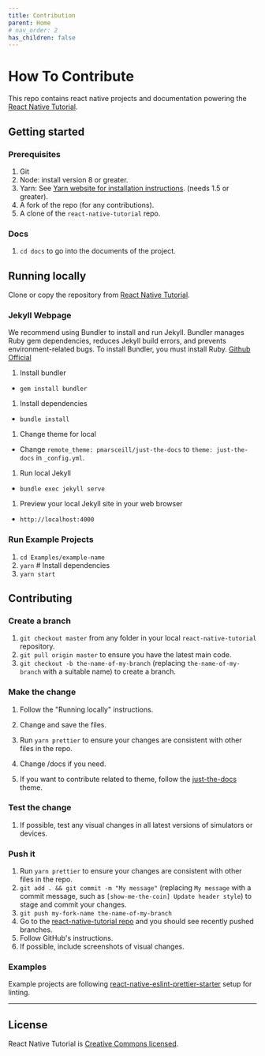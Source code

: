 ```yaml
---
title: Contribution
parent: Home
# nav_order: 2
has_children: false
---
```


# How To Contribute

This repo contains react native projects and documentation powering the [React Native Tutorial](https://github.com/jeffgukang/react-native-tutorial/).

## Getting started

### Prerequisites

1.  Git
1.  Node: install version 8 or greater.
1.  Yarn: See [Yarn website for installation instructions](https://yarnpkg.com/lang/en/docs/install/). (needs 1.5 or greater).
1.  A fork of the repo (for any contributions).
1.  A clone of the `react-native-tutorial` repo.

### Docs

1.  `cd docs` to go into the documents of the project.

## Running locally

Clone or copy the repository from [React Native Tutorial](https://github.com/jeffgukang/react-native-tutorial/).

### Jekyll Webpage

We recommend using Bundler to install and run Jekyll. Bundler manages Ruby gem dependencies, reduces Jekyll build errors, and prevents environment-related bugs. To install Bundler, you must install Ruby.
[Github Official](https://help.github.com/en/articles/setting-up-your-github-pages-site-locally-with-jekyll)

1. Install bundler
  - `gem install bundler`
1. Install dependencies
  - `bundle install`
1. Change theme for local
  - Change `remote_theme: pmarsceill/just-the-docs` to `theme: just-the-docs` in `_config.yml`.
1. Run local Jekyll
  - `bundle exec jekyll serve`
1. Preview your local Jekyll site in your web browser 
  - `http://localhost:4000`


### Run Example Projects

1. `cd Examples/example-name`
1. `yarn` # Install dependencies
1. `yarn start`

## Contributing

### Create a branch

1.  `git checkout master` from any folder in your local `react-native-tutorial` repository.
1.  `git pull origin master` to ensure you have the latest main code.
1.  `git checkout -b the-name-of-my-branch` (replacing `the-name-of-my-branch` with a suitable name) to create a branch.

### Make the change

1.  Follow the "Running locally" instructions.
1.  Change and save the files.
1.  Run `yarn prettier` to ensure your changes are consistent with other files in the repo.
1.  Change /docs if you need.

1.  If you want to contribute related to theme, follow the [just-the-docs](https://pmarsceill.github.io/just-the-docs/) theme. 

### Test the change

1.  If possible, test any visual changes in all latest versions of simulators or devices.

### Push it

1.  Run `yarn prettier` to ensure your changes are consistent with other files in the repo.
1.  `git add . && git commit -m "My message"` (replacing `My message` with a commit message, such as `[show-me-the-coin] Update header style`) to stage and commit your changes.
1.  `git push my-fork-name the-name-of-my-branch`
1.  Go to the [react-native-tutorial repo](https://github.com/jeffgukang/react-native-tutorial) and you should see recently pushed branches.
1.  Follow GitHub's instructions.
1.  If possible, include screenshots of visual changes.

### Examples

Example projects are following [react-native-eslint-prettier-starter](https://github.com/JeffGuKang/react-native-eslint-prettier-starter) setup for linting.

---

## License

React Native Tutorial is [Creative Commons licensed](https://jeffgukang.github.io/react-native-tutorial/LICENSE).
